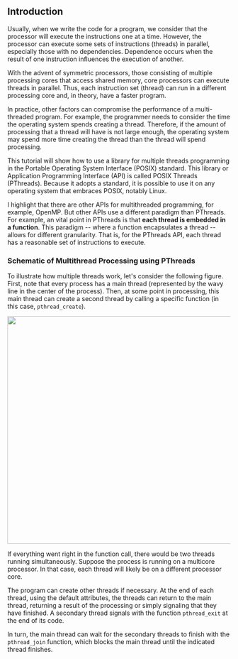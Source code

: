 ## Introduction
Usually, when we write the code for a program, we consider that the processor will execute the instructions one at a time. However, the processor can execute some sets of instructions (threads) in parallel, especially those with no dependencies. Dependence occurs when the result of one instruction influences the execution of another.

With the advent of symmetric processors, those consisting of multiple processing cores that access shared memory, core processors can execute threads in parallel. Thus, each instruction set (thread) can run in a different processing core and, in theory, have a faster program.

In practice, other factors can compromise the performance of a multi-threaded program. For example, the programmer needs to consider the time the operating system spends creating a thread. Therefore, if the amount of processing that a thread will have is not large enough, the operating system may spend more time creating the thread than the thread will spend processing.

This tutorial will show how to use a library for multiple threads programming in the Portable Operating System Interface (POSIX) standard. This library or Application Programming Interface (API) is called POSIX Threads (PThreads). Because it adopts a standard, it is possible to use it on any operating system that embraces POSIX, notably Linux.

I highlight that there are other APIs for multithreaded programming, for example, OpenMP. But other APIs use a different paradigm than PThreads. For example, an vital point in PThreads is that **each thread is embedded in a function**. This paradigm -- where a function encapsulates a thread -- allows for different granularity. That is, for the PThreads API, each thread has a reasonable set of instructions to execute.

### Schematic of Multithread Processing using PThreads
To illustrate how multiple threads work, let's consider the following figure. First, note that every process has a main thread (represented by the wavy line in the center of the process). Then, at some point in processing, this main thread can create a second thread by calling a specific function (in this case, ``pthread_create``).

<img src="https://github.com/gradvohl/YAPTT/blob/main/introduction/ThreadsBasics.png?raw=true" class="center" width=513 />

If everything went right in the function call, there would be two threads running simultaneously. Suppose the process is running on a multicore processor. In that case, each thread will likely be on a different processor core.

The program can create other threads if necessary. At the end of each thread, using the default attributes, the threads can return to the main thread, returning a result of the processing or simply signaling that they have finished. A secondary thread signals with the function ``pthread_exit`` at the end of its code.

In turn, the main thread can wait for the secondary threads to finish with the ``pthread_join`` function, which blocks the main thread until the indicated thread finishes.

